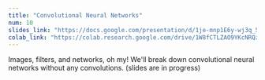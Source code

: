 ```yaml
---
title: "Convolutional Neural Networks"
num: 10
slides_link: "https://docs.google.com/presentation/d/1je-mnp1E6y-wj3q_5GNHG8jJm9ckLTyoFNjF3Qj_6LM/"
colab_link: "https://colab.research.google.com/drive/1W8fCTLZAO9YKcNRQzYfFf__9CROQLOcZ"
---
```


Images, filters, and networks, oh my! We'll break down convolutional neural networks without any convolutions. (slides are in progress)
